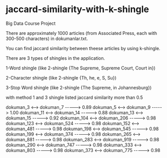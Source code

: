 # jaccard-similarity-with-k-shingle

Big Data Course Project

There are approximately 1000 articles (from Associated Press, each with 300-500 characters) in dokumanlar.txt.

You can find jaccard similarity between theese articles by using k-shingle.

There are 3 types of shingles in the application.

1-Word shingle (like 2-shingle {The Supreme, Supreme Court, Court in})

2-Character shingle (like 2-shingle {Th, he, e, S, Su})

3-Stop Word shingle (like 2-shingle {The Supreme, in Johannesburg})


with method 1 and 3 shingle
listed jaccard similarity more than 0.5

  dokuman_3 <--> dokuman_7 -----> 0.89
  dokuman_5 <--> dokuman_9 -----> 1.00
  dokuman_11 <--> dokuman_14 -----> 0.88
  dokuman_13 <--> dokuman_15 -----> 0.92
  dokuman_104 <--> dokuman_206 -----> 0.98
  dokuman_123 <--> dokuman_524 -----> 0.98
  dokuman_152 <--> dokuman_481 -----> 0.98
  dokuman_198 <--> dokuman_545 -----> 0.98
  dokuman_199 <--> dokuman_374 -----> 0.98
  dokuman_265 <--> dokuman_881 -----> 0.98
  dokuman_283 <--> dokuman_919 -----> 0.98
  dokuman_290 <--> dokuman_747 -----> 0.98
  dokuman_333 <--> dokuman_803 -----> 0.98
  dokuman_373 <--> dokuman_775 -----> 0.98
